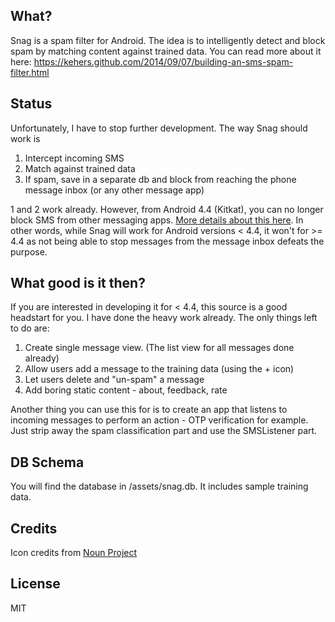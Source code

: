 ## What?
Snag is a spam filter for Android. The idea is to intelligently detect and block spam by matching content against trained data. You can read more about it here: <https://kehers.github.com/2014/09/07/building-an-sms-spam-filter.html>

## Status
Unfortunately, I have to stop further development. The way Snag should work is

1. Intercept incoming SMS
2. Match against trained data
3. If spam, save in a separate db and block from reaching the phone message inbox (or any other message app)

1 and 2 work already. However, from Android 4.4 (Kitkat), you can no longer block SMS from other messaging apps. [More details about this here](http://android-developers.blogspot.com/2013/10/getting-your-sms-apps-ready-for-kitkat.html). In other words, while Snag will work for Android versions < 4.4, it won't for >= 4.4 as not being able to stop messages from the message inbox defeats the purpose.

## What good is it then?
If you are interested in developing it for < 4.4, this source is a good headstart for you. I have done the heavy work already. The only things left to do are:

1. Create single message view. (The list view for all messages done already)
2. Allow users add a message to the training data (using the + icon)
3. Let users delete and "un-spam" a message
4. Add boring static content - about, feedback, rate

Another thing you can use this for is to create an app that listens to incoming messages to perform an action - OTP verification for example. Just strip away the spam classification part and use the SMSListener part.

## DB Schema
You will find the database in /assets/snag.db. It includes sample training data.

## Credits
Icon credits from [Noun Project](http://thenounproject.com)

## License
MIT